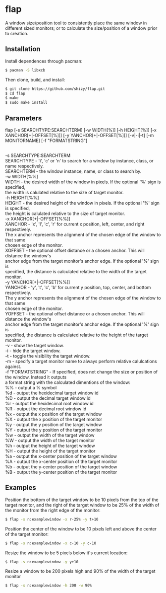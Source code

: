 # flap

A window size/position tool to consistently place the same window in different sized monitors; or to calculate the size/position of a window prior to creation.

## Installation

Install dependences through pacman:

```bash
$ pacman -S libxcb
```

Then clone, build, and install:

```bash
$ git clone https://github.com/shizy/flap.git
$ cd flap
$ make
$ sudo make install
```

## Parameters

flap [-s SEARCHTYPE:SEARCHTERM] [-w WIDTH[%]] [-h HEIGHT[%]] [-x XANCHOR[+|-OFFSET[%]]] [-y YANCHOR[+|-OFFSET[%]]] [-v|-i|-t] [-m MONITORNAME] [-f "FORMATSTRING"]<br/><br/>

-s SEARCHTYPE:SEARCHTERM<br/>
    SEARCHTYPE              - 'i', 'c' or 'n' to search for a window by instance, class, or name respectively.<br/>
    SEARCHTERM              - the window instance, name, or class to search by.<br/>
 -w WIDTH[%%]<br/>
     WIDTH                  - the desired width of the window in pixels. If the optional '%' sign is specified,<br/>
                              the width is calulated relative to the size of target monitor.<br/>
 -h HEIGHT[%%]<br/>
     HEIGHT                 - the desired height of the window in pixels. If the optional '%' sign is specified,<br/>
                              the height is calulated relative to the size of target monitor.<br/>
 -x XANCHOR[+|-OFFSET[%%]]<br/>
     XANCHOR                - 'x', 'l', 'c', 'r' for current x position, left, center, and right respectively.<br/>
                              The x anchor represents the alignment of the chosen edge of the window to that same<br/>
                              chosen edge of the monitor.<br/>
     XOFFSET                - the optional offset distance or a chosen anchor. This will distance the window's<br/>
                              anchor edge from the target monitor's anchor edge. If the optional '%' sign is<br/>
                              specified, the distance is calculated relative to the width of the target monitor.<br/>
 -y YANCHOR[+|-OFFSET[%%]]<br/>
     YANCHOR                - 'y', 't', 'c', 'b' for current y position, top, center, and bottom respectively.<br/>
                              The y anchor represents the alignment of the chosen edge of the window to that same<br/>
                              chosen edge of the monitor.<br/>
     YOFFSET                - the optional offset distance or a chosen anchor. This will distance the window's<br/>
                              anchor edge from the target monitor's anchor edge. If the optional '%' sign is<br/>
                              specified, the distance is calculated relative to the height of the target monitor.<br/>
 -v                         - show the target window.<br/>
 -i                         - hide the target window.<br/>
 -t                         - toggle the visibility the target window.<br/>
 -m                         - specify a target monitor name to always perform relative calulcations against.<br/>
 -f "FORMATSTRING"          - If specified, does not change the size or position of the window. Instead it outputs<br/>
                              a format string with the calculated dimentions of the window:<br/>
                 %%         - output a % symbol<br/>
                 %d         - output the hexidecimal target window id<br/>
                 %D         - output the decimal target window id<br/>
                 %r         - output the hexidecimal root window id<br/>
                 %R         - output the decimal root window id<br/>
                 %x         - output the x position of the target window<br/>
                 %X         - output the x position of the target monitor<br/>
                 %y         - output the y position of the target window<br/>
                 %Y         - output the y position of the target monitor<br/>
                 %w         - output the width of the target window<br/>
                 %W         - output the width of the target monitor<br/>
                 %h         - output the height of the target window<br/>
                 %H         - output the height of the target monitor<br/>
                 %a         - output the x-center position of the target window<br/>
                 %A         - output the x-center position of the target monitor<br/>
                 %b         - output the y-center position of the target window<br/>
                 %B         - output the y-center position of the target monitor<br/>

## Examples

Position the bottom of the target window to be 10 pixels from the top of the target monitor, and the right of the target window to be 25% of the width of the monitor from the right edge of the monitor:
```bash
$ flap -s n:examplewindow -x r-25% -y t+10
```

Position the center of the window to be 10 pixels left and above the center of the target monitor:
```bash
$ flap -s n:examplewindow -x c-10 -y c-10
```

Resize the window to be 5 pixels below it's current location:
```bash
$ flap -s n:examplewindow -y y+10
```

Resize a window to be 200 pixels high and 90% of the width of the target monitor
```bash
$ flap -s n:examplewindow -h 200 -w 90%
```

